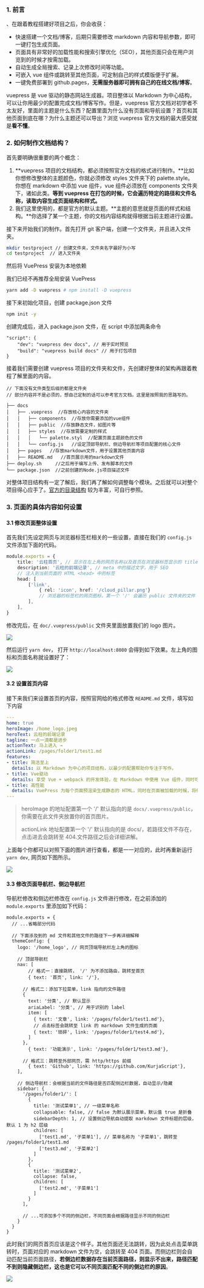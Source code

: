 ### 1. 前言

、在跟着教程搭建好项目之后，你会收获：

- 快速搭建一个文档/博客，后期只需要修改 markdown 内容和导航参数，即可一键打包生成页面。
- 页面具有非常好的加载性能和搜索引擎优化（SEO），其他页面只会在用户浏览到的时候才按需加载。
- 自动生成全局搜索、记录上次修改时间等功能。
- 可嵌入 vue 组件或跳转至其他页面，可定制自己的样式模版便于扩展。
- 一键免费部署到 github.pages，**无需服务器即可拥有自己的在线文档/博客**。

vuepress 是 vue 驱动的静态网站生成器。项目整体以 Markdown 为中心结构，可以让你用最少的配置完成文档/博客写作。但是，vuepress 官方文档对初学者不太友好，里面的主题是什么东西？配置里面为什么没有页面和导航设置？首页和其他页面到底在哪？为什么主题还可以导出？浏览 vuepress 官方文档的最大感受就是**看不懂**。

### 2. 如何制作文档结构？

首先要明确很重要的两个概念：

1. **vuepress 项目的文档结构，都必须按照官方文档的格式进行制作。**比如你想修改整体的主题颜色，你就必须修改 styles 文件夹下的 palette.style。你想在 markdown 中添加 vue 组件，vue 组件必须放在 components 文件夹下，诸如此类。**等到 vuepress 在打包的时候，它会遍历特定的路径和文件名称，读取内容生成页面结构和样式。**
2. 我们这里使用的，都是官方的默认主题。**主题的意思就是页面的样式和结构。**你选择了某一个主题，你的文档内容结构就得根据当前主题进行设置。

接下来开始我们的制作。首先打开 git 客户端，创建一个文件夹，并且进入文件夹。

```bash
mkdir testproject // 创建文件夹，文件夹名字最好为小写
cd testproject  // 进入文件夹
```

然后将 VuePress 安装为本地依赖

我们已经不再推荐全局安装 VuePress

```bash
yarn add -D vuepress # npm install -D vuepress
```

接下来初始化项目，创建 package.json 文件

```bash
npm init -y
```

创建完成后，进入 package.json 文件，在 script 中添加两条命令

```
"script": {
	"dev": "vuepress dev docs", // 用于实时预览
	"build": "vuepress build docs" // 用于打包项目
}
```

接着我们需要创建 vuepress 项目的文件夹和文件，先创建好整体的架构再跟着教程了解里面的内容。

```
// 下面没有文件类型后缀的都是文件夹
// 部分内容并不是必须的，想自己定制的话可以参考官方文档。这里是按照我的思路写的。

├── docs
│   ├── .vuepress  //存放核心内容的文件夹
│   │   ├── components  //存放你需要添加的vue组件
│   │   ├── public  //存放静态文件，如图片等
│   │   ├── styles  //存放需要定制的样式
│   │   │   └── palette.styl  //配置页面主题颜色的文件
│   │   └── config.js   //设定顶部导航栏、侧边导航栏等项目配置的核心文件
│   ├── pages   //存放markdown文件，用于设置其他页面内容
│   ├── README.md   //首页展示用的markdown文件
├── deploy.sh     //之后用于编写上传、发布脚本的文件
└── package.json  //之前创建的Node.js项目描述文件
```

对整体项目结构有一定了解后，我们再了解如何调整每个模块。之后就可以对整个项目得心应手了。[官方的目录结构](https://vuepress.vuejs.org/zh/guide/directory-structure.html) 较为丰富，可自行参照。

### 3. 页面的具体内容如何设置

#### 3.1 修改页面整体设置

首先我们先设定网页与浏览器标签栏相关的一些设置，直接在我们的 `config.js` 文件添加下面的代码。

```ts
module.exports = {
    title: '云柱首页', // 显示在左上角的网页名称以及首页在浏览器标签显示的 title 名称
    description: '云柱的前端记录', // meta 中的描述文字，用于 SEO
    // 注入到当前页面的 HTML <head> 中的标签
    head: [
        ['link', 
            { rel: 'icon', href: '/cloud_pillar.png'}
            // 浏览器的标签栏的网页图标，第一个 '/' 会遍历 public 文件夹的文件
        ],
    ],
}
```

修改完后，在 `doc/.vuepress/public` 文件夹里面放置我们的 logo 图片。

![](/Users/Kurja/Desktop/Typora/%E5%B7%A5%E5%85%B7%E5%BA%93/VuePress/e6c9d24egy1h4lb5a3hctj20fc07iwek-20220727110959727.jpg)

然后运行 `yarn dev`， 打开 `http://localhost:8080` 会得到如下效果。左上角的图标和页面名称就设置好了：

![](/Users/Kurja/Desktop/Typora/%E5%B7%A5%E5%85%B7%E5%BA%93/VuePress/e6c9d24egy1h4lbaisus9j20lv062wep.jpg)

#### 3.2 设置首页内容

接下来我们来设置首页的内容，按照官网给的格式修改 `README.md` 文件，填写如下内容

```yaml
---
home: true
heroImage: /home_logo.jpeg
heroText: 云柱的前端记录
tagline: 一点一滴都是进步
actionText: 马上进入 →
actionLink: /pages/folder1/test1.md
features:
- title: 简洁至上
  details: 以 Markdown 为中心的项目结构，以最少的配置帮助你专注于写作。
- title: Vue驱动
  details: 享受 Vue + webpack 的开发体验，在 Markdown 中使用 Vue 组件，同时可以使用 Vue 来开发自定义主题。
- title: 高性能
  details: VuePress 为每个页面预渲染生成静态的 HTML，同时在页面被加载的时候，将作为 SPA 运行。
---
```

> herolmage 的地址配置第一个 '/' 默认指向的是 `docs/.vuepress/public`， 你需要在此文件夹放置你的首页图片。
>
> actionLink 地址配置第一个 '/' 默认指向的是 docs/，若路径文件不存在，点击进去会跳转至 404.文件路径之后会详细讲解。

上面每个你都可以对照下面的图片进行查看，都是一一对应的，此时再重新运行 `yarn dev`, 网页如下图所示。

![](/Users/Kurja/Desktop/Typora/%E5%B7%A5%E5%85%B7%E5%BA%93/VuePress/e6c9d24egy1h4lchypf8tj21a10meabv-20220727150553640.jpg)

#### 3.3 修改页面导航栏、侧边导航栏

导航栏修改和侧边栏修改在 `config.js` 文件进行修改，在之前添加的 `module.exports` 里添加如下代码：

```tsx
module.exports = {
  // ...省略部分代码
  
  // 下面涉及到的 md 文件和其他文件的路径下一步再详细解释
  themeConfig: {
    logo: '/home_logo', // 网页顶端导航栏左上角的图标
    
    // 顶部导航栏
    nav: [
    	// 格式一：直接跳转， '/' 为不添加路由，跳转至首页
    	{ text: '首页', link: '/'},
      
      // 格式二：添加下拉菜单，link 指向的文件路径
      {
        text: '分类', // 默认显示
        ariaLabel: '分类', // 用于识别的 label
        item: [
          { text: '文章', link: '/pages/folder1/test1.md'},
          // 点击标签会跳转至 link 的 markdown 文件生成的页面
          { text: '琐碎', link: '/pages/folder1/test4.md'},
        ]
      },
  		{ text: '功能演示', link: '/pages/folder1/test3.md'},
      
      // 格式三：跳转至外部网页，需 http/https 前缀
  		{ text: 'Github', link: 'https://github.com/KurjaScript'},
    ],
    
    // 侧边导航栏：会根据当前的文件路径是否匹配侧边栏数据，自动显示/隐藏
    sidebar: {
      '/pages/folder1/': [
        {
          title: '测试菜单1', // 一级菜单名称
          collapsable: false, // false 为默认展示菜单，默认值 true 是折叠
          sidebarDepth: 1, // 设置侧边导航自动提取 markdown 文件标题的层级，默认 1 为 h2 层级
          children: [
            ['test1.md', '子菜单1'], // 菜单名称为 '子菜单1'，跳转至 /pages/folder1/test1.md
            ['test3.md', '子菜单2']
          ]
        },
        {
          title: '测试菜单2',
          collapse: false,
          children: [
            ['test2.md', '子菜单1']
          ]
        }
      ],
      
      // ...可添加多个不同的侧边栏，不同页面会根据路径显示不同的侧边栏
    }
  }
}
```

此时我们的网页首页应该是这个样子。其他页面还无法跳转，因为此处点击菜单跳转时，页面对应的 markdown 文件为空，会跳转至 404 页面。而侧边栏则会自动匹配当前页面路径，**若侧边栏数据存在当前页面路径，则显示不出来，路径匹配不到则隐藏侧边栏，这也是它可以不同页面匹配不同的侧边栏的原因**。

![](/Users/Kurja/Desktop/Typora/%E5%B7%A5%E5%85%B7%E5%BA%93/VuePress/e6c9d24egy1h4lhlt7ajzj21a30memz4-20220727162403441.jpg)